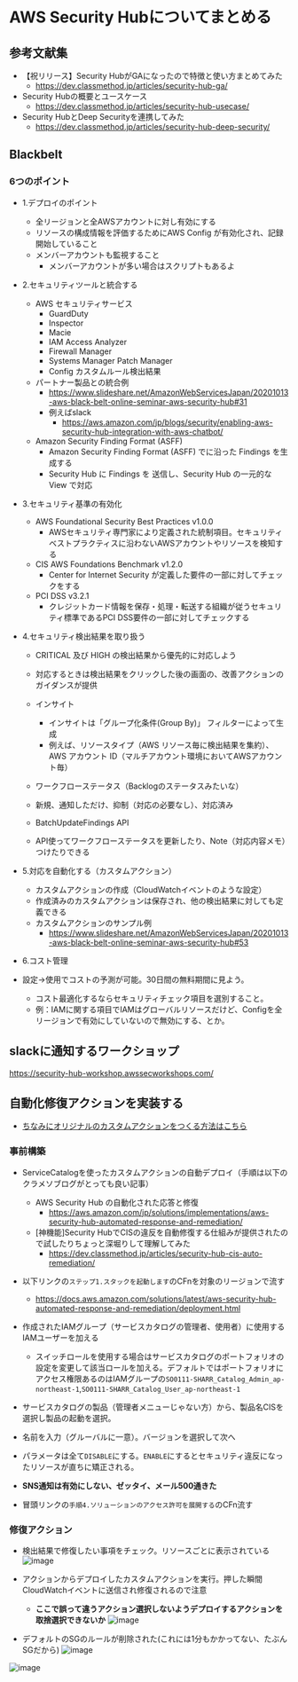 # AWS Security Hubについてまとめる

## 参考文献集

- 【祝リリース】Security HubがGAになったので特徴と使い方まとめてみた
  - https://dev.classmethod.jp/articles/security-hub-ga/
- Security Hubの概要とユースケース
  - https://dev.classmethod.jp/articles/security-hub-usecase/
- Security HubとDeep Securityを連携してみた
  - https://dev.classmethod.jp/articles/security-hub-deep-security/


## Blackbelt
### 6つのポイント
- 1.デプロイのポイント
  - 全リージョンと全AWSアカウントに対し有効にする  
  - リソースの構成情報を評価するためにAWS Config が有効化され、記録開始していること
  - メンバーアカウントも監視すること
    - メンバーアカウントが多い場合はスクリプトもあるよ

- 2.セキュリティツールと統合する
  - AWS セキュリティサービス
    - GuardDuty
    - Inspector
    - Macie
    - IAM Access Analyzer 
    - Firewall Manager
    - Systems Manager Patch Manager
    - Config カスタムルール検出結果
  - パートナー製品との統合例
    - https://www.slideshare.net/AmazonWebServicesJapan/20201013-aws-black-belt-online-seminar-aws-security-hub#31
    - 例えばslack
      - https://aws.amazon.com/jp/blogs/security/enabling-aws-security-hub-integration-with-aws-chatbot/
  - Amazon Security Finding Format (ASFF)
    - Amazon Security Finding Format (ASFF) でに沿った Findings を生成する
    - Security Hub に Findings を 送信し、Security Hub の一元的な View で対応

- 3.セキュリティ基準の有効化
  - AWS Foundational Security Best Practices v1.0.0
    - AWSセキュリティ専門家により定義された統制項目。セキュリティベストプラクティスに沿わないAWSアカウントやリソースを検知する
  - CIS AWS Foundations Benchmark v1.2.0
    - Center for Internet Security が定義した要件の一部に対してチェックをする
  - PCI DSS v3.2.1
    - クレジットカード情報を保存・処理・転送する組織が従うセキュリティ標準であるPCI DSS要件の一部に対してチェックする
    
- 4.セキュリティ検出結果を取り扱う
  - CRITICAL 及び HIGH の検出結果から優先的に対応しよう
  - 対応するときは検出結果をクリックした後の画面の、改善アクションのガイダンスが提供
  
  - インサイト
    - インサイトは「グループ化条件(Group By)」 フィルターによって生成
    - 例えば、リソースタイプ（AWS リソース毎に検出結果を集約）、AWS アカウント ID（マルチアカウント環境においてAWSアカウント毎）
    
  - ワークフローステータス（Backlogのステータスみたいな）
  - 新規、通知しただけ、抑制（対応の必要なし）、対応済み
  
  - BatchUpdateFindings API
  - API使ってワークフローステータスを更新したり、Note（対応内容メモ）つけたりできる
  
- 5.対応を自動化する（カスタムアクション）
  - カスタムアクションの作成（CloudWatchイベントのような設定）
  - 作成済みのカスタムアクションは保存され、他の検出結果に対しても定義できる
  - カスタムアクションのサンプル例
    - https://www.slideshare.net/AmazonWebServicesJapan/20201013-aws-black-belt-online-seminar-aws-security-hub#53
    
- 6.コスト管理
- 設定→使用でコストの予測が可能。30日間の無料期間に見よう。
  - コスト最適化するならセキュリティチェック項目を選別すること。
  - 例：IAMに関する項目でIAMはグローバルリソースだけど、Configを全リージョンで有効にしていないので無効にする、とか。
  
## slackに通知するワークショップ
https://security-hub-workshop.awssecworkshops.com/

## 自動化修復アクションを実装する
- [ちなみにオリジナルのカスタムアクションをつくる方法はこちら](https://aws.amazon.com/jp/blogs/news/automated-response-and-remediation-with-aws-security-hub/)
### 事前構築
- ServiceCatalogを使ったカスタムアクションの自動デプロイ（手順は以下のクラメソブログがとっても良い記事）
  - AWS Security Hub の自動化された応答と修復
    - https://aws.amazon.com/jp/solutions/implementations/aws-security-hub-automated-response-and-remediation/
  - [神機能]Security HubでCISの違反を自動修復する仕組みが提供されたので試したりちょっと深堀りして理解してみた
    - https://dev.classmethod.jp/articles/security-hub-cis-auto-remediation/
    
- 以下リンクの`ステップ1.スタックを起動します`のCFnを対象のリージョンで流す
  - https://docs.aws.amazon.com/solutions/latest/aws-security-hub-automated-response-and-remediation/deployment.html
- 作成されたIAMグループ（サービスカタログの管理者、使用者）に使用するIAMユーザーを加える
  - スイッチロールを使用する場合はサービスカタログのポートフォリオの設定を変更して該当ロールを加える。デフォルトではポートフォリオにアクセス権限あるのはIAMグループの`SO0111-SHARR_Catalog_Admin_ap-northeast-1`,`SO0111-SHARR_Catalog_User_ap-northeast-1`
- サービスカタログの製品（管理者メニューじゃない方）から、製品名CISを選択し製品の起動を選択。
- 名前を入力（グルーバルに一意）。バージョンを選択して次へ
- パラメータは全て`DISABLE`にする。`ENABLE`にするとセキュリティ違反になったリソースが直ちに矯正される。
- **SNS通知は有効にしない、ゼッタイ、メール500通きた**
- 冒頭リンクの`手順4.ソリューションのアクセス許可を展開する`のCFn流す

### 修復アクション
- 検出結果で修復したい事項をチェック。リソースごとに表示されている
![image](https://user-images.githubusercontent.com/60077121/96569524-37afd800-1304-11eb-828b-3298d365b953.png)

- アクションからデプロイしたカスタムアクションを実行。押した瞬間CloudWatchイベントに送信され修復されるので注意
  - **ここで誤って違うアクション選択しないようデプロイするアクションを取捨選択できないか**
![image](https://user-images.githubusercontent.com/60077121/96569694-6af26700-1304-11eb-91f2-c3c4a2cb87c3.png)

- デフォルトのSGのルールが削除された(これには1分もかかってない、たぶんSGだから)
![image](https://user-images.githubusercontent.com/60077121/96573886-b1969000-1309-11eb-9ff9-cc87f2ecd3a0.png)


![image](https://user-images.githubusercontent.com/60077121/96570345-37fca300-1305-11eb-92a2-ac9ee82ce518.png)



